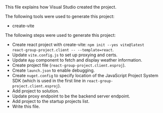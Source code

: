 This file explains how Visual Studio created the project.

The following tools were used to generate this project:
- create-vite

The following steps were used to generate this project:
- Create react project with create-vite: `npm init --yes vite@latest react-group-project.client -- --template=react`.
- Update `vite.config.js` to set up proxying and certs.
- Update `App` component to fetch and display weather information.
- Create project file (`react-group-project.client.esproj`).
- Create `launch.json` to enable debugging.
- Create `nuget.config` to specify location of the JavaScript Project System SDK (which is used in the first line in `react-group-project.client.esproj`).
- Add project to solution.
- Update proxy endpoint to be the backend server endpoint.
- Add project to the startup projects list.
- Write this file.
